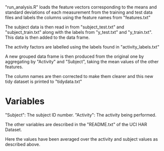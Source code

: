 "run_analysis.R" loads the feature vectors corresponding to the means and standard deviations of each measurement from the training and test data files and labels the columns using the feature names from "features.txt"

The subject data is then read in from "subject_test.txt" and "subject_train.txt" along with the labels from "y_test.txt" and "y_train.txt". This data is then added to the data frame.

The activity factors are labelled using the labels found in "activity_labels.txt"

A new grouped data frame is then produced from the original one by aggregating by "Activity" and "Subject", taking the mean values of the other features.

The column names are then corrected to make them clearer and this new tidy dataset is printed to "tidydata.txt"

Variables
=========

"Subject": The subject ID number.
"Activity": The activity being performed.

The other variables are described in the "README.txt" of the UCI HAR Dataset.

Here the values have been averaged over the activity and subject values as described above.